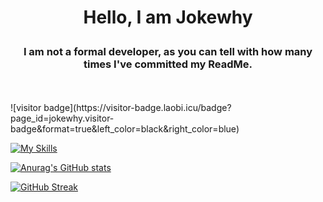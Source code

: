 # <p align="center">Hello, I am Jokewhy</p>

### <p align="center">I am not a formal developer, as you can tell with how many times I've committed my ReadMe.</p>
<br>
</br>
![visitor badge](https://visitor-badge.laobi.icu/badge?page_id=jokewhy.visitor-badge&format=true&left_color=black&right_color=blue)

[![My Skills](https://skillicons.dev/icons?i=js,html,css,java,lua)](https://skillicons.dev)

[![Anurag's GitHub stats](https://github-readme-stats.vercel.app/api?username=jokewhy&theme=transparent)](https://github.com/anuraghazra/github-readme-stats)

[![GitHub Streak](https://github-readme-streak-stats-one-lemon.vercel.app?user=jokewhy&theme=transparent)](https://git.io/streak-stats)